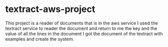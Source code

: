 # textract-aws-project
This project is a reader of documents that is in the aws service
I used the textract service to reader the document and return to me the key and the value of all the lines in the document
I got the document of the textract with examples and create the system.
